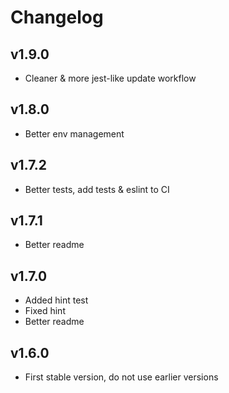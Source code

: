 # Changelog

## v1.9.0
- Cleaner & more jest-like update workflow

## v1.8.0
- Better env management

## v1.7.2
- Better tests, add tests & eslint to CI

## v1.7.1
- Better readme

## v1.7.0
- Added hint test
- Fixed hint
- Better readme

## v1.6.0

- First stable version, do not use earlier versions
